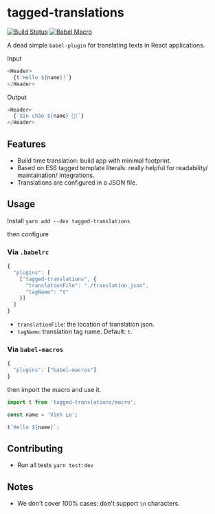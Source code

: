 # tagged-translations
[![Build Status](https://travis-ci.org/vinhlh/tagged-translations.svg?branch=master)](https://travis-ci.org/vinhlh/tagged-translations) [![Babel Macro](https://img.shields.io/badge/babel--macro-%F0%9F%8E%A3-f5da55.svg?style=flat-square)](https://github.com/kentcdodds/babel-plugin-macros)

A dead simple `babel-plugin` for translating texts in React applications.

Input
```js
<Header>
  {t`Hello ${name}!`}
</Header>
```

Output
```js
<Header>
  {`Xin chào ${name} 🤣!`}
</Header>
```

## Features
- Build time translation: build app with minimal footprint.
- Based on ES6 tagged template literals: really helpful for readability/ maintaination/ integrations.
- Translations are configured in a JSON file.

## Usage
Install
`yarn add --dev tagged-translations`

then configure

### Via `.babelrc`

```js
{
  "plugins": [
    ["tagged-translations", {
      "translationFile": "./translation.json",
      "tagName": "t"
    }]
  ]
}
```

- `translationFile`: the location of translation json.
- `tagName`: translation tag name. Default: `t`.

### Via `babel-macros`

```js
{
  "plugins": ["babel-macros"]
}
```

then import the macro and use it.

```js
import t from 'tagged-translations/macro';

const name = 'Vinh Le';

t`Hello ${name}`;
```

## Contributing
- Run all tests
`yarn test:dev`

## Notes
- We don't cover 100% cases: don't support `\n` characters.
